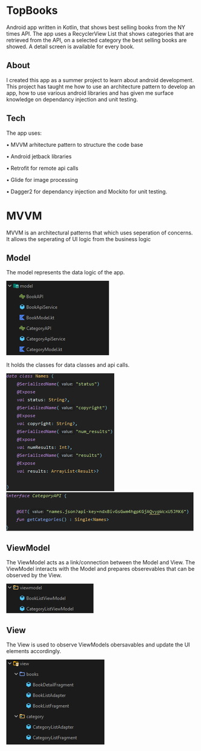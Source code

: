 # TopBooks
Android app written in Kotlin, that shows best selling books from the NY times API.
The app uses a RecyclerView List that shows categories that are retrieved from the API, on a selected category the best selling books are showed. A detail screen is available for every book. 

## About
I created this app as a summer project to learn about android development. 
This project has taught me how to use an architecture pattern to develop an app, how to use various android libraries and has given me surface knowledge on dependancy injection and unit testing.

## Tech 
The app uses:

• MVVM arhitecture pattern to structure the code base

• Android jetback libraries

• Retrofit for remote api calls 

• Glide for image processing

• Dagger2 for dependancy injection and Mockito for unit testing.

# MVVM 
MVVM is an architectural patterns that which uses seperation of concerns. It allows the seperating of UI logic from the business logic

## Model
The model represents the data logic of the app. 

![](images/model.png) 

It holds the classes for data classes and api calls.

![](images/dataclass.png) ![](images/api.png) 

## ViewModel
The ViewModel acts as a link/connection between the Model and View. The ViewModel interacts with the Model and prepares obserevables that can be observed by the View.

![](images/viewmodel.png)

## View
The View is used to observe ViewModels obersavables and update the UI elements accordingly.

![](images/view.png)
